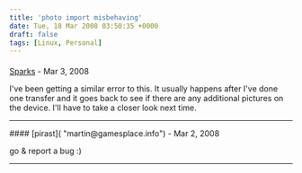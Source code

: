 ```yaml
---
title: 'photo import misbehaving'
date: Tue, 18 Mar 2008 03:50:35 +0000
draft: false
tags: [Linux, Personal]
---
```



#### 
[Sparks]( "eric@christensenplace.us") - <time datetime="2008-03-19 13:10:17">Mar 3, 2008</time>

I've been getting a similar error to this. It usually happens after I've done one transfer and it goes back to see if there are any additional pictures on the device. I'll have to take a closer look next time.
<hr />
#### 
[pirast]( "martin@gamesplace.info") - <time datetime="2008-03-18 06:40:23">Mar 2, 2008</time>

go & report a bug :)
<hr />
